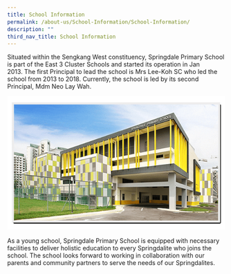 ```yaml
---
title: School Information
permalink: /about-us/School-Information/School-Information/
description: ""
third_nav_title: School Information
---
```

Situated within the Sengkang West constituency, Springdale Primary School is part of the East 3 Cluster Schools and started its operation in Jan 2013. The first Principal to lead the school is Mrs Lee-Koh SC who led the school from 2013 to 2018. Currently, the school is led by its second Principal, Mdm Neo Lay Wah.

![](/images/SCHOOL%20BUILDING.png)

As a young school, Springdale Primary School is equipped with necessary facilities to deliver holistic education to every Springdalite who joins the school. The school looks forward to working in collaboration with our parents and community partners to serve the needs of our Springdalites.